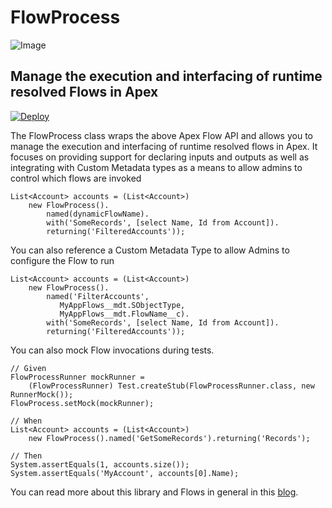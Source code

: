 # FlowProcess 

![Image](https://res.cloudinary.com/hzxejch6p/image/upload/v1524860691/Blog_Graphic_01_v01-02_abpx5x.png)

Manage the execution and interfacing of runtime resolved Flows in Apex
----------------------------------------------------------------------

[![Deploy](https://deploy-to-sfdx.com/dist/assets/images/DeployToSFDX.svg)](https://deploy-to-sfdx.com)

The FlowProcess class wraps the above Apex Flow API and allows you to manage the execution and interfacing of runtime resolved flows in Apex. It focuses on providing support for declaring inputs and outputs as well as integrating with Custom Metadata types as a means to allow admins to control which flows are invoked

```
List<Account> accounts = (List<Account>)
    new FlowProcess().
        named(dynamicFlowName).
        with('SomeRecords', [select Name, Id from Account]).
        returning('FilteredAccounts'));
```

You can also reference a Custom Metadata Type to allow Admins to configure the Flow to run

```
List<Account> accounts = (List<Account>)
    new FlowProcess().
        named('FilterAccounts',
           MyAppFlows__mdt.SObjectType,
           MyAppFlows__mdt.FlowName__c).
        with('SomeRecords', [select Name, Id from Account]).
        returning('FilteredAccounts'));
```

You can also mock Flow invocations during tests.

```
// Given 
FlowProcessRunner mockRunner = 
    (FlowProcessRunner) Test.createStub(FlowProcessRunner.class, new RunnerMock());          
FlowProcess.setMock(mockRunner);
        
// When
List<Account> accounts = (List<Account>) 
    new FlowProcess().named('GetSomeRecords').returning('Records');
            
// Then
System.assertEquals(1, accounts.size());
System.assertEquals('MyAccount', accounts[0].Name);
```

You can read more about this library and Flows in general in this [blog](https://developer.salesforce.com/blogs/2018/04/adding-clicks-not-code-extensibility-to-your-apex-with-lightning-flow.html).
